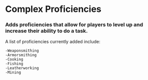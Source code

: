 # Complex Proficiencies
### Adds proficiencies that allow for players to level up and increase their ability to do a task.
A list of proficiencies currently added include:
```
-Weaponsmithing
-Armorsmithing
-Cooking
-Fishing
-Leatherworking
-Mining
```
